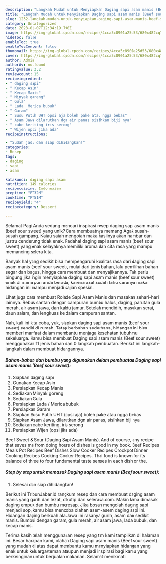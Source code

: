 ```yaml
---
description: "Langkah Mudah untuk Menyiapkan Daging sapi asam manis (Beef sour sweet) yang Lezat Sekali"
title: "Langkah Mudah untuk Menyiapkan Daging sapi asam manis (Beef sour sweet) yang Lezat Sekali"
slug: 1232-langkah-mudah-untuk-menyiapkan-daging-sapi-asam-manis-beef-sour-sweet-yang-lezat-sekali
category: Uncategorized
date: 2023-01-07T12:34:19.790Z
image: https://img-global.cpcdn.com/recipes/4cca5c8901a25d53/680x482cq70/daging-sapi-asam-manis-beef-sour-sweet-foto-resep-utama.jpg
hideToc: false
enableToc: true
enableTocContent: false
thumbnail: https://img-global.cpcdn.com/recipes/4cca5c8901a25d53/680x482cq70/daging-sapi-asam-manis-beef-sour-sweet-foto-resep-utama.jpg
cover: https://img-global.cpcdn.com/recipes/4cca5c8901a25d53/680x482cq70/daging-sapi-asam-manis-beef-sour-sweet-foto-resep-utama.jpg
author: Admin
authorAv: notfound
ratingvalue: 3.2
reviewcount: 15
recipeingredient:
- " daging sapi"
- " Kecap Asin"
- " Kecap Manis"
- " Minyak goreng"
- " Gula"
- " Lada  Merica bubuk"
- " Garam"
- " Susu Putih UHT opsi aja boleh pake atau ngga bebas"
- " Asam Jawa dilarutkan dgn air panas sisihkan biji nya"
- " cabe keriting iris serong"
- " Wijen opsi jika ada"
recipeinstructions:

- "Sudah jadi dan siap dihidangkan!"
categories:
- Resep
tags:
- daging
- sapi
- asam

katakunci: daging sapi asam 
nutrition: 149 calories
recipecuisine: Indonesian
preptime: "PT32M"
cooktime: "PT51M"
recipeyield: "4"
recipecategory: Dessert

---
```



Selamat Pagi Anda sedang mencari inspirasi resep daging sapi asam manis (beef sour sweet) yang unik? Cara membuatnya memang Agak susah-susah gampang. Kalau salah mengolah maka hasilnya akan hambar dan justru cenderung tidak enak. Padahal daging sapi asam manis (beef sour sweet) yang enak selayaknya memiliki aroma dan cita rasa yang mampu memancing selera kita.


Banyak hal yang sedikit bisa mempengaruhi kualitas rasa dari daging sapi asam manis (beef sour sweet), mulai dari jenis bahan, lalu pemilihan bahan segar dan bagus, hingga cara membuat dan menyajikannya. Tak perlu bingung jika ingin menyiapkan daging sapi asam manis (beef sour sweet) enak di mana pun anda berada, karena asal sudah tahu caranya maka hidangan ini mampu menjadi sajian spesial.

Lihat juga cara membuat Rolade Sapi Asam Manis dan masakan sehari-hari lainnya. Rebus santan dengan campuran bumbu halus, daging, parutan gula merah, air asam jawa, dan kaldu jamur. Setelah mendidih, masukan serai, daun salam, dan lengkuas ke dalam campuran santan.


Nah, kali ini kita coba, yuk, siapkan daging sapi asam manis (beef sour sweet) sendiri di rumah. Tetap berbahan sederhana, hidangan ini bisa memberi manfaat dalam membantu menjaga kesehatan tubuhmu sekeluarga. Kamu bisa membuat Daging sapi asam manis (Beef sour sweet) menggunakan 11 jenis bahan dan 0 langkah pembuatan. Berikut ini langkah-langkah dalam membuat hidangannya.

<!--inarticleads1-->

##### Bahan-bahan dan bumbu yang digunakan dalam pembuatan Daging sapi asam manis (Beef sour sweet):

1. Siapkan  daging sapi
1. Gunakan  Kecap Asin
1. Persiapkan  Kecap Manis
1. Sediakan  Minyak goreng
1. Sediakan  Gula
1. Persiapkan  Lada / Merica bubuk
1. Persiapkan  Garam
1. Siapkan  Susu Putih UHT (opsi aja) boleh pake atau ngga bebas
1. Siapkan  Asam Jawa, dilarutkan dgn air panas, sisihkan biji nya
1. Sediakan  cabe keriting, iris serong
1. Persiapkan  Wijen (opsi jika ada)


Beef Sweet &amp; Sour (Daging Sapi Asam Manis). And of course, any recipe that saves me from doing hours of dishes is good in my book. Beef Recipes Meals Pot Recipes Beef Dishes Slow Cooker Recipes Crockpot Dinner Cooking Recipes Cooking Cooker Recipes. Thai food is known for its balance of three to four fundamental taste senses in each dish or the. 

<!--inarticleads2-->

##### Step by step untuk memasak Daging sapi asam manis (Beef sour sweet):


1. Selesai dan siap dihidangkan!

Berikut ini TribunJabar.id rangkum resep dan cara membuat daging asam manis yang gurih dan lezat, dikutip dari selerasa.com. Makin lama dimasak daging empuk dan bumbu meresap. Jika bosan mengolah daging sapi menjadi sop, kamu bisa mencoba olahan asem-asem daging sapi ini. Hidangan daging berkuah ala Jawa ini rasanya gurih, asam dan sedikit manis. Bumbui dengan garam, gula merah, air asam jawa, lada bubuk, dan kecap manis. 

Terima kasih telah menggunakan resep yang tim kami tampilkan di halaman ini. Besar harapan kami, olahan Daging sapi asam manis (Beef sour sweet) yang mudah di atas dapat membantu kamu menyiapkan hidangan yang enak untuk keluarga/teman ataupun menjadi inspirasi bagi kamu yang berkeinginan untuk berjualan makanan. Selamat menikmati

